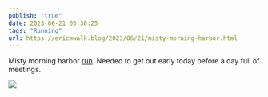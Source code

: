 ```yaml
---
publish: "true"
date: 2023-06-21 05:30:25
tags: "Running"
url: https://ericmwalk.blog/2023/06/21/misty-morning-harbor.html
---
```


Misty morning harbor [run](https://strava.com/activities/9306706796). Needed to get out early today before a day full of meetings.

![](https://ericmwalk.blog/uploads/2023/8a43797f09.jpg)